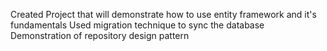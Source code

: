 Created Project that will demonstrate how to use entity framework and it's fundamentals 
Used migration technique to sync the database 
Demonstration of repository design pattern

